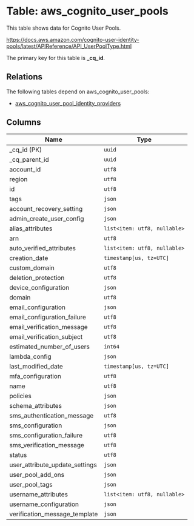 # Table: aws_cognito_user_pools

This table shows data for Cognito User Pools.

https://docs.aws.amazon.com/cognito-user-identity-pools/latest/APIReference/API_UserPoolType.html

The primary key for this table is **_cq_id**.

## Relations

The following tables depend on aws_cognito_user_pools:
  - [aws_cognito_user_pool_identity_providers](aws_cognito_user_pool_identity_providers.md)

## Columns

| Name          | Type          |
| ------------- | ------------- |
|_cq_id (PK)|`uuid`|
|_cq_parent_id|`uuid`|
|account_id|`utf8`|
|region|`utf8`|
|id|`utf8`|
|tags|`json`|
|account_recovery_setting|`json`|
|admin_create_user_config|`json`|
|alias_attributes|`list<item: utf8, nullable>`|
|arn|`utf8`|
|auto_verified_attributes|`list<item: utf8, nullable>`|
|creation_date|`timestamp[us, tz=UTC]`|
|custom_domain|`utf8`|
|deletion_protection|`utf8`|
|device_configuration|`json`|
|domain|`utf8`|
|email_configuration|`json`|
|email_configuration_failure|`utf8`|
|email_verification_message|`utf8`|
|email_verification_subject|`utf8`|
|estimated_number_of_users|`int64`|
|lambda_config|`json`|
|last_modified_date|`timestamp[us, tz=UTC]`|
|mfa_configuration|`utf8`|
|name|`utf8`|
|policies|`json`|
|schema_attributes|`json`|
|sms_authentication_message|`utf8`|
|sms_configuration|`json`|
|sms_configuration_failure|`utf8`|
|sms_verification_message|`utf8`|
|status|`utf8`|
|user_attribute_update_settings|`json`|
|user_pool_add_ons|`json`|
|user_pool_tags|`json`|
|username_attributes|`list<item: utf8, nullable>`|
|username_configuration|`json`|
|verification_message_template|`json`|